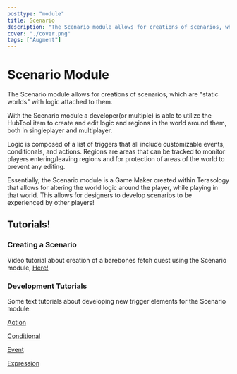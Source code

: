 ```yaml
---
posttype: "module" 
title: Scenario
description: "The Scenario module allows for creations of scenarios, which are \"static worlds\" with logic attached to them."
cover: "./cover.png"
tags: ["Augment"]
---
```

# Scenario Module
The Scenario module allows for creations of scenarios, which are "static worlds" with logic attached to them.

With the Scenario module a developer(or multiple) is able to utilize the HubTool item to create and edit logic and regions in the world around them, both in singleplayer and multiplayer.

Logic is composed of a list of triggers that all include customizable events, conditionals, and actions. Regions are areas that can be tracked to monitor players entering/leaving regions and for protection of areas of the world to prevent any editing.

Essentially, the Scenario module is a Game Maker created within Terasology that allows for altering the world logic around the player, while playing in that world. This allows for designers to develop scenarios to be experienced by other players!


## Tutorials!

### Creating a Scenario
Video tutorial about creation of a barebones fetch quest using the Scenario module, [Here!](https://youtu.be/lsEGuzC2MfQ)

### Development Tutorials
Some text tutorials about developing new trigger elements for the Scenario module.

[Action](tutorials/ActionTutorial.md)

[Conditional](tutorials/ConditionalTutorial.md)

[Event](tutorials/EventTutorial.md)

[Expression](tutorials/ExpressionTutorial.md)
